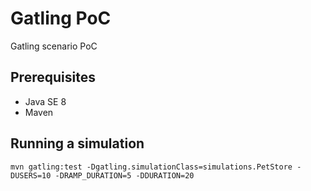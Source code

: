 # Gatling PoC

Gatling scenario PoC

## Prerequisites
* Java SE 8
* Maven

## Running a simulation

`mvn gatling:test -Dgatling.simulationClass=simulations.PetStore -DUSERS=10 -DRAMP_DURATION=5 -DDURATION=20`



